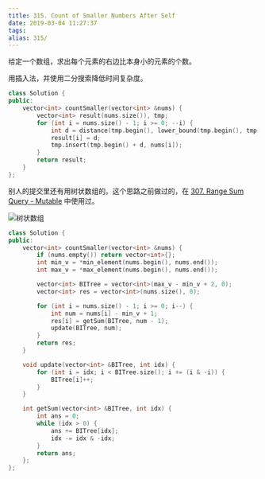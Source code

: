 ```yaml
---
title: 315. Count of Smaller Numbers After Self
date: 2019-03-04 11:27:37
tags:
alias: 315/
---
```


给定一个数组，求出每个元素的右边比本身小的元素的个数。

<!--more-->

用插入法，并使用二分搜索降低时间复杂度。

```cpp
class Solution {
public:
    vector<int> countSmaller(vector<int> &nums) {
        vector<int> result(nums.size()), tmp;
        for (int i = nums.size() - 1; i >= 0; --i) {
            int d = distance(tmp.begin(), lower_bound(tmp.begin(), tmp.end(), nums[i]));
            result[i] = d;
            tmp.insert(tmp.begin() + d, nums[i]);
        }
        return result;
    }
};
```

别人的提交里还有用树状数组的。这个思路之前做过的，在 [307. Range Sum Query - Mutable](https://songouyang.github.io/leetcode/range-sum-query-mutable/) 中使用过。

![树状数组](https://ws3.sinaimg.cn/large/e2a28cd6ly1g0qltp3lzpj20dw08xdg2.jpg)

```cpp
class Solution {
public:
    vector<int> countSmaller(vector<int> &nums) {
        if (nums.empty()) return vector<int>{};
        int min_v = *min_element(nums.begin(), nums.end());
        int max_v = *max_element(nums.begin(), nums.end());

        vector<int> BITree = vector<int>(max_v - min_v + 2, 0);
        vector<int> res = vector<int>(nums.size(), 0);

        for (int i = nums.size() - 1; i >= 0; i--) {
            int num = nums[i] - min_v + 1;
            res[i] = getSum(BITree, num - 1);
            update(BITree, num);
        }
        return res;
    }

    void update(vector<int> &BITree, int idx) {
        for (int i = idx; i < BITree.size(); i += (i & -i)) {
            BITree[i]++;
        }
    }

    int getSum(vector<int> &BITree, int idx) {
        int ans = 0;
        while (idx > 0) {
            ans += BITree[idx];
            idx -= idx & -idx;
        }
        return ans;
    };
};
```
